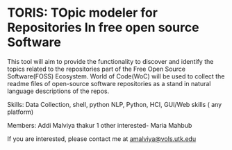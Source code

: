 # TORIS:  TOpic modeler for Repositories In free open source Software

This tool will aim to provide the functionality to discover and identify the topics related to the repositories part of the Free Open Source Software(FOSS) Ecosystem. 
World of Code(WoC) will be used to collect the readme files of open-source software repositories as a stand in natural language descriptions of the repos. 

Skills:
Data Collection, shell, python
NLP, Python,
HCI, GUI/Web skills ( any platform)

Members: 
Addi Malviya thakur 
1 other interested- Maria Mahbub

If you are interested, please contact me at amalviya@vols.utk.edu
